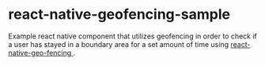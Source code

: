 # react-native-geofencing-sample

Example react native component that utilizes geofencing in order to check if a user has stayed in a boundary area for a set amount of time using <a href="https://github.com/surialabs/react-native-geo-fencing">react-native-geo-fencing
 </a>.
